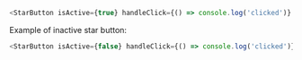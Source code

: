 ```js
<StarButton isActive={true} handleClick={() => console.log('clicked')} />
```

Example of inactive star button:

```js
<StarButton isActive={false} handleClick={() => console.log('clicked')} />
```